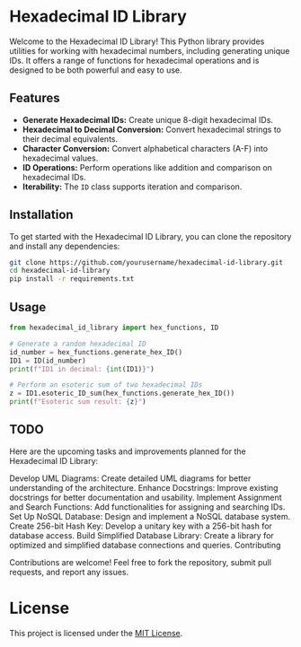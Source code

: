 # Hexadecimal ID Library

Welcome to the Hexadecimal ID Library! This Python library provides utilities for working with hexadecimal numbers, including generating unique IDs. 
It offers a range of functions for hexadecimal operations and is designed to be both powerful and easy to use.

## Features

- **Generate Hexadecimal IDs:** Create unique 8-digit hexadecimal IDs.
- **Hexadecimal to Decimal Conversion:** Convert hexadecimal strings to their decimal equivalents.
- **Character Conversion:** Convert alphabetical characters (A-F) into hexadecimal values.
- **ID Operations:** Perform operations like addition and comparison on hexadecimal IDs.
- **Iterability:** The `ID` class supports iteration and comparison.

## Installation

To get started with the Hexadecimal ID Library, you can clone the repository and install any dependencies:

```bash
git clone https://github.com/yourusername/hexadecimal-id-library.git
cd hexadecimal-id-library
pip install -r requirements.txt
```

## Usage 
```python
from hexadecimal_id_library import hex_functions, ID

# Generate a random hexadecimal ID
id_number = hex_functions.generate_hex_ID()
ID1 = ID(id_number)
print(f"ID1 in decimal: {int(ID1)}")

# Perform an esoteric sum of two hexadecimal IDs
z = ID1.esoteric_ID_sum(hex_functions.generate_hex_ID())
print(f"Esoteric sum result: {z}")
```

## TODO

Here are the upcoming tasks and improvements planned for the Hexadecimal ID Library:

Develop UML Diagrams: Create detailed UML diagrams for better understanding of the architecture.
Enhance Docstrings: Improve existing docstrings for better documentation and usability.
Implement Assignment and Search Functions: Add functionalities for assigning and searching IDs.
Set Up NoSQL Database: Design and implement a NoSQL database system.
Create 256-bit Hash Key: Develop a unitary key with a 256-bit hash for database access.
Build Simplified Database Library: Create a library for optimized and simplified database connections and queries.
Contributing

Contributions are welcome! Feel free to fork the repository, submit pull requests, and report any issues.

# License

This project is licensed under the [MIT License](https://opensource.org/licenses/MIT).

